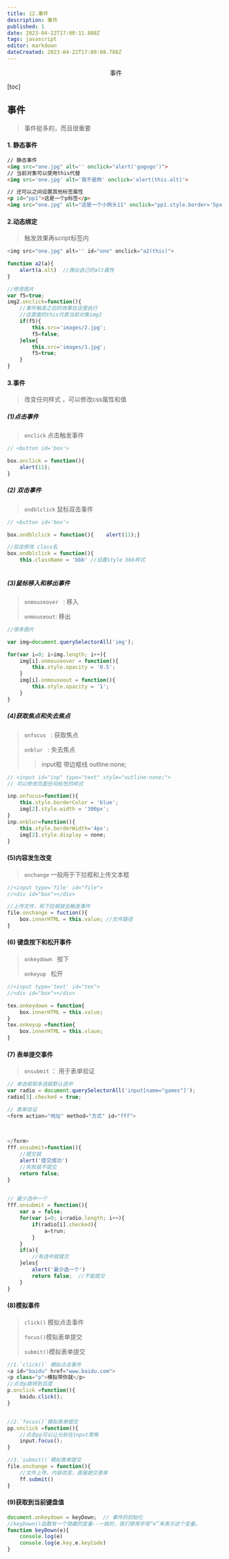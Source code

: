 ```yaml
---
title: 12.事件
description: 事件
published: 1
date: 2023-04-22T17:00:11.808Z
tags: javascript
editor: markdown
dateCreated: 2023-04-22T17:00:08.788Z
---
```


<center>事件</center>

[toc]

## 事件

> 事件挺多的，而且很重要



#### 1. 静态事件

```html
// 静态事件
<img src="one.jpg" alt='' onclick="alert('gogogo')">
// 当前对象可以使用this代替
<img src='one.jpg' alt='我不是狗' onclick='alert(this.alt)'>

// 还可以之间设置其他标签属性
<p id="pp1">这是一个p标签</p>
<img src="one.jpg" alt="这是一个小狗头11" onclick="pp1.style.border='5px solid red';" />
```



#### 2.动态绑定

> 触发效果再script标签内

```js
<img src="one.jpg" alt='' id="one" onclick="a2(this)">

function a2(a){
    alert(a.alt)  //弹出自己的alt属性
}

//修改图片
var f5=true;
img2.onclick=function(){
    //事件触发之后的效果在这里执行
    //这里面的this代表当前对象img2
    if(f5){
        this.src='images/2.jpg';
        f5=false;
    }else{
        this.src='images/1.jpg';
        f5=true;
    }
}
```



#### 3.事件

> 改变任何样式 ，可以修改css属性和值

##### (1)点击事件 

>  `onclick`    点击触发事件 

```js
// <button id='box'>

box.onclick = function(){
    alert(11);
}
```



##### (2) 双击事件

> `ondblclick` 鼠标双击事件

```js
// <button id='box'>

box.ondblclick = function(){    alert(11);}

//双击修改 class名
box.ondblclick = function(){
    this.className = 'bbb' //设置style bbb样式
                                                                                                               
```



##### (3)鼠标移入和移出事件

> `onmouseover ` : 移入
>
> `onmouseout`:   移出

```js
//很多图片

var img=document.querySelectorAll('img');

for(var i=0; i<img.length; i++){
    img[i].onmouseover = function(){
        this.style.opacity = '0.5';
    }
    img[i].onmouseout = function(){
        this.style.opacity = '1';
    }
}
```



##### (4)获取焦点和失去焦点

>`onfocus ` : 获取焦点
>
>`onblur ` :   失去焦点
>
>> input框 带边框线    outline:none;

```js
// <input id="inp" type="text" style="outline:none;">
// 可以修改页面任何标签的样式

inp.onfocus=function(){
    this.style.borderColor = 'blue';
    img[2].style.width = '300px';
}
inp.onblur=function(){
    this.style.borderWidth='4px';
    img[2].style.display = none;
}
```



#### (5)内容发生改变

> `onchange`   一般用于下拉框和上传文本框

```js
//<input type='file' id="file">
//<div id="box"></div>

//上传文件，和下拉框就会触发事件
file.onchange = fuction(){
    box.innerHTML = this.value; //文件路径
}
```



#### (6) 键盘按下和松开事件

> `onkeydown ` 按下
>
> `onkeyup ` 松开

```js
//<input type='text' id="tex">
//<div id="box"></div>

tex.onkeydown = function{
    box.innerHTML = this.value;
}
tex.onkeyup =function{
    box.innerHTML = this.vlaue;
}
```



#### (7) 表单提交事件

> `onsubmit`  ： 用于表单验证

```js
// 单选框和多选框默认选中
var radio = document.querySelectorAll('input[name="games"]');
radio[3].checked = true;

// 表单验证
<form action="地址" method="方式" id="fff">

    
   
</form>
fff.onsubmit=function(){
	//提交就
	alert('提交成功')
	//失败就不提交
	return false;
}
 

// 最少选中一个
fff.onsubmit = function(){
	var a = false;
	for(var i=0; i<radio.length; i++){
        if(radio[i].checked){
            a=trun;
        }
    }
	if(a){
        //有选中就提交
    }eles{
        alert('最少选一个')
        return false;  //不能提交
    }
}
```



#### (8)模拟事件

> `click()` 模拟点击事件
>
> `focus()`模拟表单提交
>
> `submit()`模拟表单提交

```js
//1.`click()` 模拟点击事件
<a id="baidu" href="www.baidu.com">
<p class="p">模拟带你就</p>
//点击p跳转到百度
p.onclick =function(){
    baidu.click(); 
}


//2.`focus()`模拟表单提交
pp.onclick =function(){
    //点击pp可以让光标在input聚焦
    input.focus();
}

//3.`submit()`模拟表单提交
file.onchange = function(){
    //文件上传，内容改变，直接提交表单
    ff.submit()
}

```









 

#### (9)获取到当前键盘值

```js
document.onkeydown = keyDown;  // 事件的初始化
//keyDown()函数有一个隐藏的变量--一般的，我们使用字母“e”来表示这个变量。
function keyDown(e){
    console.log(e)
    console.log(e.key,e.keyCode)
}
```







